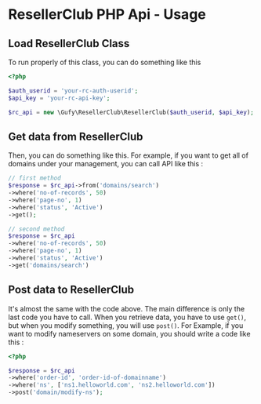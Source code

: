 # ResellerClub PHP Api - Usage

## Load ResellerClub Class

To run properly of this class, you can do something like this

```php
<?php

$auth_userid = 'your-rc-auth-userid';
$api_key = 'your-rc-api-key';

$rc_api = new \Gufy\ResellerClub\ResellerClub($auth_userid, $api_key);
```

## Get data from ResellerClub

Then, you can do something like this. For example, if you want to get all of domains under your management, you can call API like this :

```php
// first method
$response = $rc_api->from('domains/search')
->where('no-of-records', 50)
->where('page-no', 1)
->where('status', 'Active')
->get();

// second method
$response = $rc_api
->where('no-of-records', 50)
->where('page-no', 1)
->where('status', 'Active')
->get('domains/search')
```


## Post data to ResellerClub

It's almost the same with the code above. The main difference is only the last code you have to call. When you retrieve data, you have to use `get()`, but when you modify something, you will use `post()`. For Example, if you want to modify nameservers on some domain, you should write a code like this :

```php
<?php

$response = $rc_api
->where('order-id', 'order-id-of-domainname')
->where('ns', ['ns1.helloworld.com', 'ns2.helloworld.com'])
->post('domain/modify-ns');
```
